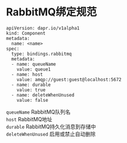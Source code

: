 # RabbitMQ绑定规范

```
apiVersion: dapr.io/v1alpha1
kind: Component
metadata:
  name: <name>
spec:
  type: bindings.rabbitmq
  metadata:
  - name: queueName
    value: queue1
  - name: host
    value: amqp://guest:guest@localhost:5672
  - name: durable
    value: true
  - name: deleteWhenUnused
    value: false
```

`queueName` RabbitMQ队列名  
`host` RabbitMQ地址  
`durable` RabbitMQ持久化消息到存储中  
`deleteWhenUnused` 启用或禁止自动删除  